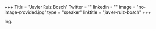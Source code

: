 +++
Title = "Javier Ruiz Bosch"
Twitter = ""
linkedin = ""
image = "no-image-provided.jpg"
type = "speaker"
linktitle = "javier-ruiz-bosch"
+++

Ing. 
